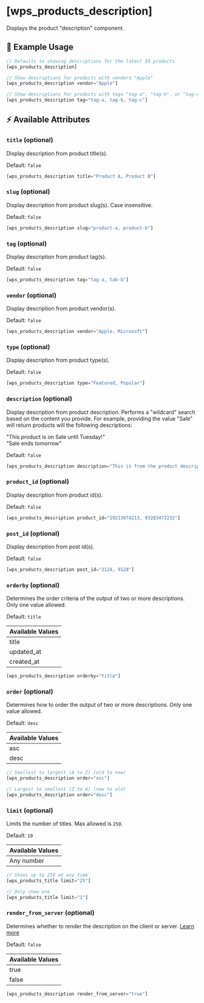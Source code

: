 # [wps_products_description]

Displays the product "description" component.

## 🎯 Example Usage

```js
// Defaults to showing descriptions for the latest 10 products
[wps_products_description]

// Show descriptions for products with vendors "Apple"
[wps_products_description vendor="Apple"]

// Show descriptions for products with tags "tag-a", "tag-b", or "tag-c"
[wps_products_description tag="tag-a, tag-b, tag-c"]

```

## ⚡️ Available Attributes

### `title` <span class="attr-type attr-type-optional">(optional)</span>

Display description from product title(s).

Default: `false`

```js
[wps_products_description title="Product A, Product B"]
```

### `slug` <span class="attr-type attr-type-optional">(optional)</span>

Display description from product slug(s). Case insensitive.

Default: `false`

```js
[wps_products_description slug="product-a, product-b"]
```

### `tag` <span class="attr-type attr-type-optional">(optional)</span>

Display description from product tag(s).

Default: `false`

```js
[wps_products_description tag="tag-a, tab-b"]
```

### `vendor` <span class="attr-type attr-type-optional">(optional)</span>

Display description from product vendor(s).

Default: `false`

```js
[wps_products_description vendor="Apple, Microsoft"]
```

### `type` <span class="attr-type attr-type-optional">(optional)</span>

Display description from product type(s).

Default: `false`

```js
[wps_products_description type="Featured, Popular"]
```

### `description` <span class="attr-type attr-type-optional">(optional)</span>

Display description from product description. Performs a "wildcard" search based on the content you provide. For example, providing the value "Sale" will return products will the following descriptions:

"This product is on Sale until Tuesday!"<br>
"Sale ends tomorrow"

Default: `false`

```js
[wps_products_description description="This is from the product description ..."]
```

### `product_id` <span class="attr-type attr-type-optional">(optional)</span>

Display description from product id(s).

Default: `false`

```js
[wps_products_description product_id="19213874213, 93283473232"]
```

### `post_id` <span class="attr-type attr-type-optional">(optional)</span>

Display description from post id(s).

Default: `false`

```js
[wps_products_description post_id="3124, 9128"]
```

### `orderby` <span class="attr-type attr-type-optional">(optional)</span>

Determines the order criteria of the output of two or more descriptions. Only one value allowed.

Default: `title`

| Available Values |
| :--------------- |
| title            |
| updated_at       |
| created_at       |

```js
[wps_products_description orderby="title"]
```

### `order` <span class="attr-type attr-type-optional">(optional)</span>

Determines how to order the output of two or more descriptions. Only one value allowed.

Default: `desc`

| Available Values |
| :--------------- |
| asc              |
| desc             |

```js
// Smallest to largest (A to Z) (old to new)
[wps_products_description order="asc"]

// Largest to smallest (Z to A) (new to old)
[wps_products_description order="desc"]
```

### `limit` <span class="attr-type attr-type-optional">(optional)</span>

Limits the number of titles. Max allowed is `250`.

Default: `10`

| Available Values |
| :--------------- |
| Any number       |

```js
// Shows up to 250 at any time
[wps_products_title limit="25"]

// Only show one
[wps_products_title limit="1"]
```

### `render_from_server` <span class="attr-type attr-type-optional">(optional)</span>

Determines whether to render the description on the client or server. [Learn more](/getting-started/displaying)

Default: `false`

| Available Values |
| :--------------- |
| true             |
| false            |

```js
[wps_products_description render_from_server="true"]
```
